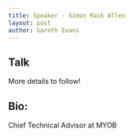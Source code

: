 ```yaml
---
title: Speaker - Simon Raik Allen
layout: post
author: Gareth Evans
---
```


## Talk 
  
More details to follow!

## Bio:

Chief Technical Advisor at MYOB


